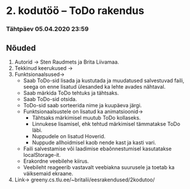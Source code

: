 # 2. kodutöö – ToDo rakendus

### Tähtpäev 05.04.2020 23:59

## Nõuded

1. Autorid -> Sten Raudmets ja Brita Liivamaa.
2. Tekkinud keerukused -> 
3. Funktsionaalsused-> 
    * Saab ToDo-sid lisada ja kustutada ja muudatused salvestuvad faili, seega on enne lisatud ülesanded ka lehte avades nähtaval. 
    * Saab märkida ToDo tehtuks ja tähtsaks.
    * Saab ToDo-sid otsida.
    * ToDo-sid saab sorteerida nime ja kuupäeva järgi.
    * Funktsionaalsustele on lisatud ka animatsioonid->
        * Tähtsaks märkimisel muutub ToDo kollaseks. 
        * Linnukese lisamisel, ehk tehtud märkimisel tämmatakse ToDo läbi. 
        * Nuppudele on lisatud Hoverid.
        * Nuppude allhoidmisel kaob nende kast ja kasti vari.
    * Faili salvestamise või laadimise ebaõnnestumisel kasutatakse localStorage-it.
    * Erakordne veebilehe kiirus. 
    * Veebileht reageerib vastavalt veebiakna suurusele ja toetab ka väiksemaid ekraane. 
4. Link-> greeny.cs.tlu.ee/~britalii/eesrakendused/2kodutoo/
 
